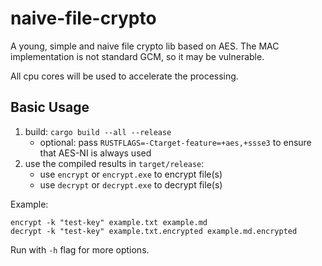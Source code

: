 # naive-file-crypto

A young, simple and naive file crypto lib based on AES.
The MAC implementation is not standard GCM, so it may be vulnerable.

All cpu cores will be used to accelerate the processing.

## Basic Usage

1. build: `cargo build --all --release`
    * optional: pass `RUSTFLAGS=-Ctarget-feature=+aes,+ssse3` to ensure that AES-NI is always used
3. use the compiled results in `target/release`:
    * use `encrypt` or `encrypt.exe` to encrypt file(s)
    * use `decrypt` or `decrypt.exe` to decrypt file(s)

Example:
```
encrypt -k "test-key" example.txt example.md
decrypt -k "test-key" example.txt.encrypted example.md.encrypted

```
Run with `-h` flag for more options.
